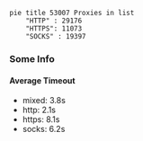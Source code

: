 
```mermaid
pie title 53007 Proxies in list
    "HTTP" : 29176
    "HTTPS": 11073
    "SOCKS" : 19397
```

### Some Info
#### Average Timeout

- mixed: 3.8s
- http: 2.1s
- https: 8.1s
- socks: 6.2s